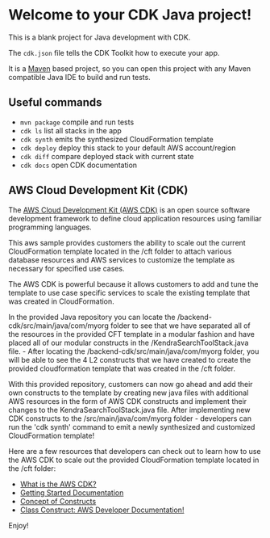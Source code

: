 # Welcome to your CDK Java project!

This is a blank project for Java development with CDK.

The `cdk.json` file tells the CDK Toolkit how to execute your app.

It is a [Maven](https://maven.apache.org/) based project, so you can open this project with any Maven compatible Java IDE to build and run tests.

## Useful commands

 * `mvn package`     compile and run tests
 * `cdk ls`          list all stacks in the app
 * `cdk synth`       emits the synthesized CloudFormation template
 * `cdk deploy`      deploy this stack to your default AWS account/region
 * `cdk diff`        compare deployed stack with current state
 * `cdk docs`        open CDK documentation

## AWS Cloud Development Kit (CDK)

The [AWS Cloud Development Kit (AWS CDK)](https://aws.amazon.com/cdk/) is an open source software development framework to define cloud application resources using familiar programming languages.

This aws sample provides customers the ability to scale out the current CloudFormation template located in the /cft folder to attach various database resources and AWS services to customize the template as necessary for specified use cases. 

The AWS CDK is powerful because it allows customers to add and tune the template to use case specific services to scale the existing template that was created in CloudFormation.

In the provided Java repository you can locate the /backend-cdk/src/main/java/com/myorg folder to see that we have separated all of the resources in the provided CFT template in a modular fashion and have placed all of our modular constructs in the /KendraSearchToolStack.java file.
	- After locating the /backend-cdk/src/main/java/com/myorg folder, you will be able to see the 4 L2 constructs that we have created to create the provided cloudformation template that was created in the /cft folder.

With this provided repository, customers can now go ahead and add their own constructs to the template by creating new java files with additional AWS resources in the form of AWS CDK constructs and implement their changes to the KendraSearchToolStack.java file. After implementing new CDK constructs to the /src/main/java/com/myorg folder - developers can run the 'cdk synth' command to emit a newly synthesized and customized CloudFormation template!

Here are a few resources that developers can check out to learn how to use the AWS CDK to scale out the provided CloudFormation template located in the /cft folder:
   - [What is the AWS CDK?](https://docs.aws.amazon.com/cdk/v2/guide/home.html)  
   - [Getting Started Documentation](https://docs.aws.amazon.com/cdk/v2/guide/getting_started.html)     
   - [Concept of Constructs](https://docs.aws.amazon.com/cdk/v2/guide/constructs.html)  
   - [Class Construct: AWS Developer Documentation!](https://docs.aws.amazon.com/cdk/api/v1/docs/@aws-cdk_core.Construct.html)  


Enjoy!
